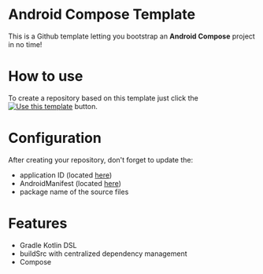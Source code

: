 # Android Compose Template

This is a Github template letting you bootstrap an **Android Compose** project in no time!

# How to use

To create a repository based on this template just click
the [![Use this template](https://img.shields.io/badge/-Use%20this%20template-brightgreen)](https://github.com/masoodfallahpoor/AndroidComposeTemplate/generate)
button.

# Configuration

After creating your repository, don't forget to update the:

- application ID (located [here](buildSrc/src/main/java/Config.kt))
- AndroidManifest (located [here](app/src/main/AndroidManifest.xml))
- package name of the source files

# Features

- Gradle Kotlin DSL
- buildSrc with centralized dependency management
- Compose